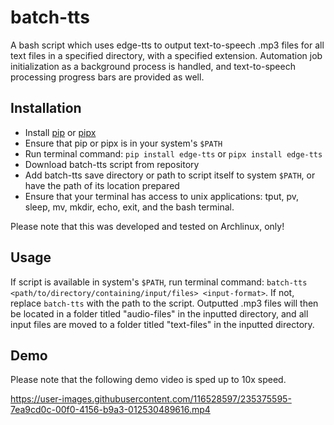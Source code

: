 
# batch-tts
A bash script which uses edge-tts to output text-to-speech .mp3 files for all text files in a specified directory, with a specified extension. Automation job initialization as a background process is handled, and text-to-speech processing progress bars are provided as well.

## Installation

- Install [pip](https://www.python.org/downloads/) or [pipx](https://pypa.github.io/pipx/)
- Ensure that pip or pipx is in your system's `$PATH`
- Run terminal command: `pip install edge-tts` or `pipx install edge-tts`
- Download batch-tts script from repository
- Add batch-tts save directory or path to script itself to system `$PATH`, or have the path of its location prepared
- Ensure that your terminal has access to unix applications: tput, pv, sleep, mv, mkdir, echo, exit, and  the bash terminal. 

Please note that this was developed and tested on Archlinux, only!

## Usage

  If script is available in system's `$PATH`, run terminal command: `batch-tts <path/to/directory/containing/input/files> <input-format>`. If not, replace `batch-tts` with the path to the script. Outputted .mp3 files will then be located in a folder titled "audio-files" in the inputted directory, and all input files are moved to a folder titled "text-files" in the inputted directory.

## Demo

Please note that the following demo video is sped up to 10x speed.

https://user-images.githubusercontent.com/116528597/235375595-7ea9cd0c-00f0-4156-b9a3-012530489616.mp4

